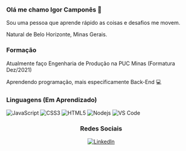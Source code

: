 ### Olá me chamo Igor Camponês 👋

  Sou uma pessoa que aprende rápido as coisas e desafios me movem.
  
  Natural de Belo Horizonte, Minas Gerais.

  ### Formação
  Atualmente faço Engenharia de Produção na PUC Minas (Formatura Dez/2021)
  
  Aprendendo programação, mais especificamente Back-End 💻
  
  ### Linguagens (Em Aprendizado)
  
  ![JavaScript](https://img.shields.io/badge/-JavaScript-%23F7DF1C?style=flat-square&logo=javascript&logoColor=000000&labelColor=%23F7DF1C&color=%23FFCE5A) ![CSS3](https://img.shields.io/badge/-CSS3-%231572B6?style=flat-square&logo=css3) ![HTML5](https://img.shields.io/badge/-HTML5-%23E44D27?style=flat-square&logo=html5&logoColor=ffffff) ![Nodejs](https://img.shields.io/badge/-Nodejs-339933?style=flat-square&logo=Node.js&logoColor=ffffff) ![VS Code](http://img.shields.io/badge/-VS%20Code-007ACC?style=flat-square&logo=visual-studio-code&logoColor=ffffff)
  
<h3 align='center'> Redes Sociais </h3>
<div align='center'>
<a href="https://www.linkedin.com/in/igor-campon%C3%AAs-327437142/" target="_blank"><img src="https://img.shields.io/badge/LinkedIn-%230077B5.svg?&style=flat-square&logo=linkedin&logoColor=white" alt="LinkedIn"></a>
</div>
  
  
<!--
**IgorCampones/IgorCampones** is a ✨ _special_ ✨ repository because its `README.md` (this file) appears on your GitHub profile.

Here are some ideas to get you started:

- 🔭 I’m currently working on ...
- 🌱 I’m currently learning ...
- 👯 I’m looking to collaborate on ...
- 🤔 I’m looking for help with ...
- 💬 Ask me about ...
- 📫 How to reach me: ...
- 😄 Pronouns: ...
- ⚡ Fun fact: ...
-->
